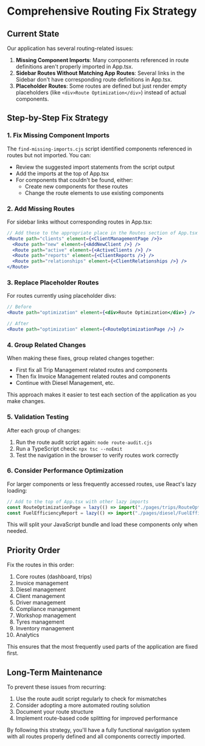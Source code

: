 # Comprehensive Routing Fix Strategy

## Current State

Our application has several routing-related issues:

1. **Missing Component Imports**: Many components referenced in route definitions aren't properly imported in App.tsx.
2. **Sidebar Routes Without Matching App Routes**: Several links in the Sidebar don't have corresponding route definitions in App.tsx.
3. **Placeholder Routes**: Some routes are defined but just render empty placeholders (like `<div>Route Optimization</div>`) instead of actual components.

## Step-by-Step Fix Strategy

### 1. Fix Missing Component Imports

The `find-missing-imports.cjs` script identified components referenced in routes but not imported. You can:

- Review the suggested import statements from the script output
- Add the imports at the top of App.tsx
- For components that couldn't be found, either:
  - Create new components for these routes
  - Change the route elements to use existing components

### 2. Add Missing Routes

For sidebar links without corresponding routes in App.tsx:

```jsx
// Add these to the appropriate place in the Routes section of App.tsx
<Route path="clients" element={<ClientManagementPage />}>
  <Route path="new" element={<AddNewClient />} />
  <Route path="active" element={<ActiveClients />} />
  <Route path="reports" element={<ClientReports />} />
  <Route path="relationships" element={<ClientRelationships />} />
</Route>
```

### 3. Replace Placeholder Routes

For routes currently using placeholder divs:

```jsx
// Before
<Route path="optimization" element={<div>Route Optimization</div>} />

// After
<Route path="optimization" element={<RouteOptimizationPage />} />
```

### 4. Group Related Changes

When making these fixes, group related changes together:

- First fix all Trip Management related routes and components
- Then fix Invoice Management related routes and components
- Continue with Diesel Management, etc.

This approach makes it easier to test each section of the application as you make changes.

### 5. Validation Testing

After each group of changes:

1. Run the route audit script again: `node route-audit.cjs`
2. Run a TypeScript check: `npx tsc --noEmit`
3. Test the navigation in the browser to verify routes work correctly

### 6. Consider Performance Optimization

For larger components or less frequently accessed routes, use React's lazy loading:

```jsx
// Add to the top of App.tsx with other lazy imports
const RouteOptimizationPage = lazy(() => import("./pages/trips/RouteOptimizationPage"));
const FuelEfficiencyReport = lazy(() => import("./pages/diesel/FuelEfficiencyReport"));
```

This will split your JavaScript bundle and load these components only when needed.

## Priority Order

Fix the routes in this order:

1. Core routes (dashboard, trips)
2. Invoice management
3. Diesel management
4. Client management
5. Driver management
6. Compliance management
7. Workshop management
8. Tyres management
9. Inventory management
10. Analytics

This ensures that the most frequently used parts of the application are fixed first.

## Long-Term Maintenance

To prevent these issues from recurring:

1. Use the route audit script regularly to check for mismatches
2. Consider adopting a more automated routing solution
3. Document your route structure
4. Implement route-based code splitting for improved performance

By following this strategy, you'll have a fully functional navigation system with all routes properly defined and all components correctly imported.
